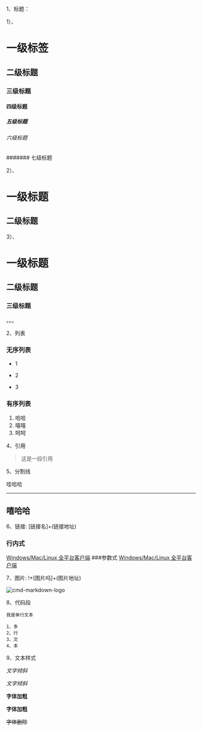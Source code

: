 1、标题：

1）、

# 一级标签
## 二级标题
### 三级标题
#### 四级标题
##### 五级标题
###### 六级标题
####### 七级标题

2）、

一级标题
===========
二级标题
-----------

3）、

# 一级标题 #
## 二级标题 ##
### 三级标题 ###
。。。


2、列表

### 无序列表
* 1
- 2
+ 3

### 有序列表
1. 哈哈
2. 嘻嘻
3. 呵呵


4、引用
>这是一段引用


5、分割线

哇哈哈
*** 

嘻哈哈
---

6、链接: [链接名]+(链接地址)
### 行内式
 [Windows/Mac/Linux 全平台客户端](https://www.zybuluo.com/cmd/)
###参数式
[Windows/Mac/Linux 全平台客户端](https://www.zybuluo.com/cmd/ 'title属性')


7、图片: !+[图片吗]+(图片地址)

![cmd-markdown-logo](https://www.zybuluo.com/static/img/logo.png)


8、代码段

`我是单行文本`

```
1、多
2、行
3、文
4、本
```


9、文本样式

*文字倾斜*

_文字倾斜_

**字体加粗**

__字体加粗__

~~字体删除~~





